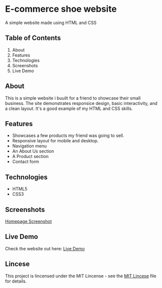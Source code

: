 # E-commerce shoe website
A simple website made using HTML and CSS

## Table of Contents 
1. About
2. Features
3. Technologies
4. Screenshots
5. Live Demo 

## About
This is a simple website i buuilt for a friend to showcase their small business. The site demonstrates responsice design, basic interactivity, and a clean layout. It's a good example of my HTML and CSS skills.

## Features
- Showcases a few products my friend was going to sell.
- Responsive layout for mobile and desktop.
- Navigation menu
- An About Us section 
- A Product section
- Contact form

## Technologies 
- HTML5
- CSS3

## Screenshots
[Homepage Screenshot](screenshots/Screenshot_1.png)

## Live Demo
Check the website out here: [Live Demo](https://epic277.github.io/Leather-Kings-Shoes/)

## Lincese
This project is lincensed under the MIT Lincense - see the [MIT Lincese](LICENSE) file for details.
